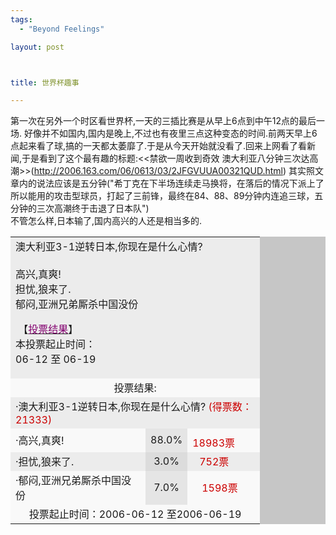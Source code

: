 ```yaml
--- 
tags: 
  - "Beyond Feelings"

layout: post



title: 世界杯趣事

---
```

<div id="msgcns!5F971C000415D85F!434" class="bvMsg">第一次在另外一个时区看世界杯,一天的三插比赛是从早上6点到中午12点的最后一场. 好像并不如国内,国内是晚上,不过也有夜里三点这种变态的时间.前两天早上6点起来看了球,搞的一天都太萎靡了.于是从今天开始就没看了.回来上网看了看新闻,于是看到了这个最有趣的标题:<<禁欲一周收到奇效 澳大利亚八分钟三次达高潮>>(<a href="http://2006.163.com/06/0613/03/2JFGVUUA00321QUD.html">http://2006.163.com/06/0613/03/2JFGVUUA00321QUD.html</a>) 其实照文章内的说法应该是五分钟("希丁克在下半场连续走马换将，在落后的情况下派上了所以能用的攻击型球员，打起了三前锋，最终在84、88、89分钟内连追三球，五分钟的三次高潮终于击退了日本队")<br>不管怎么样,日本输了,国内高兴的人还是相当多的.<br><table cellspacing="1" cellpadding="0" width="350" bgcolor="#c6c6c6" border="0"><tbody>
<tr><td valign="center" align="left" bgcolor="#ececec" colspan="3">澳大利亚3-1逆转日本,你现在是什么心情?<br><br>高兴,真爽!<br>担忧,狼来了.<br>郁闷,亚洲兄弟厮杀中国没份<br>

 【<a href="http://vote.sports.163.com/vote/vote_results.jsp?voteid=9489"><font color="#83006f">投票结果</font></a>】<br>本投票起止时间：<br>06-12 至 06-19<br>
</td></tr>
<tr><td align="middle" bgcolor="#f9f9f9" colspan="3">投票结果:</td></tr>
<tr><td valign="center" align="left" bgcolor="#ececec" colspan="3">
<span>·澳大利亚3-1逆转日本,你现在是什么心情? </span><span><font color="#cc0000">(得票数：21333)</font></span>
</td></tr>
<tr>
<td valign="center" align="left" width="200" bgcolor="#f9f9f9">
<span>·</span>高兴,真爽! </td>
<td valign="center" align="middle" width="50" bgcolor="#e5e5e5">88.0%</td>
<td valign="center" align="left" width="100" bgcolor="#f9f9f9"><span><img height="8" hspace="4" src="/assets/images/blog/2006-06-12-shi-jie-bei-qu-shi-0.jpg" width="88"><font color="#cc0000">18983票</font></span></td>
</tr>
<tr>
<td valign="center" align="left" width="200" bgcolor="#ececec">
<span>·</span>担忧,狼来了. </td>
<td valign="center" align="middle" width="50" bgcolor="#dcdcdc">3.0%</td>
<td valign="center" align="left" width="100" bgcolor="#ececec"><span><img height="8" hspace="4" src="/assets/images/blog/2006-06-12-shi-jie-bei-qu-shi-1.jpg" width="3"><font color="#cc0000">752票</font></span></td>
</tr>
<tr>
<td valign="center" align="left" width="200" bgcolor="#f9f9f9">
<span>·</span>郁闷,亚洲兄弟厮杀中国没份 </td>
<td valign="center" align="middle" width="50" bgcolor="#e5e5e5">7.0%</td>
<td valign="center" align="left" width="100" bgcolor="#f9f9f9"><span><img height="8" hspace="4" src="/assets/images/blog/2006-06-12-shi-jie-bei-qu-shi-2.jpg" width="7"><font color="#cc0000">1598票</font></span></td>
</tr>
<tr><td align="middle" bgcolor="#f9f9f9" colspan="3">投票起止时间：2006-06-12 至2006-06-19</td></tr>
</tbody></table>
</div>
